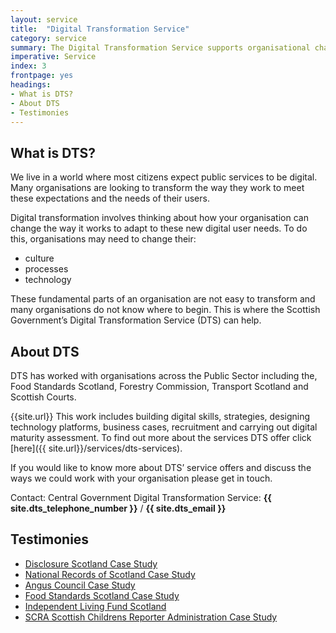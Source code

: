 ```yaml
---
layout: service
title:  "Digital Transformation Service"
category: service
summary: The Digital Transformation Service supports organisational change
imperative: Service
index: 3
frontpage: yes
headings:
- What is DTS?
- About DTS
- Testimonies
---
```

## What is DTS?

We live in a world where most citizens expect public services to be digital.  Many organisations are looking to transform the way they work to meet these expectations and the needs of their users.

Digital transformation involves thinking  about how your organisation can change the way it works to adapt to these new digital user needs. To do this, organisations may need to change their:

* culture
* processes
* technology

These fundamental parts of an organisation are not easy to transform and many organisations do not know where to begin. This is where the Scottish Government’s Digital Transformation Service (DTS) can help.

## About DTS

DTS has worked with organisations across the Public Sector including the, Food Standards Scotland, Forestry Commission, Transport Scotland and Scottish Courts.

{{site.url}}
This work includes building digital skills, strategies, designing technology platforms, business cases, recruitment and carrying out digital maturity assessment. To find out more about the services DTS offer click [here]({{ site.url}}/services/dts-services).

If you would like to know more about DTS’ service offers and discuss the ways we could work with your organisation please get in touch.  

Contact: Central Government Digital Transformation Service: **{{ site.dts_telephone_number }}** / **{{ site.dts_email }}**

## Testimonies

* [Disclosure Scotland Case Study](https://vimeo.com/190075319)
* [National Records of Scotland Case Study](https://vimeo.com/190119880)
* [Angus Council Case Study](https://vimeo.com/190248620)
* [Food Standards Scotland Case Study](https://vimeo.com/190072788)
* [Independent Living Fund Scotland](https://vimeo.com/190076086)
* [SCRA Scottish Childrens Reporter Administration Case Study](https://vimeo.com/190069172)

